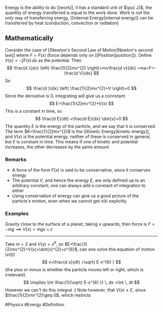 Energy is the ability to do [[work]], it has a standard unit of $\pu{ J}$, the quantity of energy transferred is equal to the work done. Work is not the only way of transferring energy, [[Internal Energy|internal energy]] can be transferred by heat (conduction, convection or radiation)
## Mathematically
Consider the case of [[Newton's Second Law of Motion|Newton's second law]] where $F=F(x)$ (force depends only on [[Position|position]]). Define $V(x)=-\int F(x) \, dx$ as the potential. Then
$$
\frac{d }{dx} \left( \frac{1}{2}mv^{2} \right)=mv\frac{d v}{dx} =ma=F=-\frac{d V}{dx} 
$$
So
$$
\frac{d }{dx} \left( \frac{1}{2}mv^{2}+V \right)=0
$$
Since the derivative is 0, integrating will give us a connstant:
$$
E=\frac{1}{2}mv^{2}+V(x)
$$
This is a constant in time, so
$$
\frac{d E}{dt} =\frac{d E}{dx} \dot{x}=0
$$
The quantity $E$ is the energy of the particle, and we say that it is conserved. The term $K=\frac{1}{2}mv^{2}$ is the [[Kinetic Energy|kinetic energy]], and $V(x)$ is the potential energy, neither of these is conserved in general, but $E$ is constant in time. This means if one of kinetic and potential increases, the other decreases by the same amount
### Remarks
- A force of the form $F(x)$ is said to be conservative, since it conserves energy
- The potential $V$, and hence the energy $E$, are only defined up to an arbitrary constant; one can always add a constant of integration to either
- Using conservation of energy can give us a good picture of the particle's motion, even when we cannot get $x(t)$ explicitly
### Examples
Gravity close to the surface of a planet, taking $x$ upwards, then force is $F=-mg\implies V(x)=mgx+c$
___
Take $m=2$ and $V(x)=x^{6}$, so $E=\frac{1}{2}mv^{2}+V(x)=\dot{x}^{2}+x^{6}$, can one solve this equation of motion ($x(t)$)
$$
v=\frac{d x}{dt} =\sqrt{ E-x^{6} }
$$
(the plus or minus is whether the particle moves left or right, which is irrelevant)
$$
\implies \int \frac{1}{\sqrt{ E-x^{6} }} \, dx =\int  \, dt 
$$
However we can't do this integral :(
Note however, that $V(x)\leq E$, since $\frac{1}{2}mv^{2}\geq 0$, which restricts 

#Physics #Energy #Definition